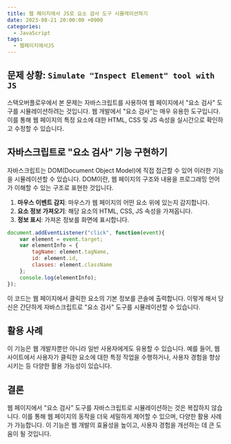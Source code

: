 ```yaml
---
title: 웹 페이지에서 JS로 요소 검사 도구 시뮬레이션하기
date: 2023-08-21 20:00:00 +0900
categories:
  - JavaScript
tags:
  - 웹페이지에서JS
---
```


## 문제 상황: `Simulate "Inspect Element" tool with JS`

스택오버플로우에서 본 문제는 자바스크립트를 사용하여 웹 페이지에서 "요소 검사" 도구를 시뮬레이션하려는 것입니다. 웹 개발에서 "요소 검사"는 매우 유용한 도구입니다. 이를 통해 웹 페이지의 특정 요소에 대한 HTML, CSS 및 JS 속성을 실시간으로 확인하고 수정할 수 있습니다.

## 자바스크립트로 "요소 검사" 기능 구현하기

자바스크립트는 DOM(Document Object Model)에 직접 접근할 수 있어 이러한 기능을 시뮬레이션할 수 있습니다. DOM이란, 웹 페이지의 구조와 내용을 프로그래밍 언어가 이해할 수 있는 구조로 표현한 것입니다.

1. **마우스 이벤트 감지**: 마우스가 웹 페이지의 어떤 요소 위에 있는지 감지합니다.
2. **요소 정보 가져오기**: 해당 요소의 HTML, CSS, JS 속성을 가져옵니다.
3. **정보 표시**: 가져온 정보를 화면에 표시합니다.

```javascript
document.addEventListener("click", function(event){
    var element = event.target;
    var elementInfo = {
        tagName: element.tagName,
        id: element.id,
        classes: element.className
    };
    console.log(elementInfo);
});
```

이 코드는 웹 페이지에서 클릭한 요소의 기본 정보를 콘솔에 출력합니다. 이렇게 해서 당신은 간단하게 자바스크립트로 "요소 검사" 도구를 시뮬레이션할 수 있습니다.

## 활용 사례

이 기능은 웹 개발자뿐만 아니라 일반 사용자에게도 유용할 수 있습니다. 예를 들어, 웹 사이트에서 사용자가 클릭한 요소에 대한 특정 작업을 수행하거나, 사용자 경험을 향상시키는 등 다양한 활용 가능성이 있습니다.

## 결론

웹 페이지에서 "요소 검사" 도구를 자바스크립트로 시뮬레이션하는 것은 복잡하지 않습니다. 이를 통해 웹 페이지의 동작을 더욱 세밀하게 제어할 수 있으며, 다양한 활용 사례가 가능합니다. 이 기능은 웹 개발의 효율성을 높이고, 사용자 경험을 개선하는 데 큰 도움이 될 것입니다.